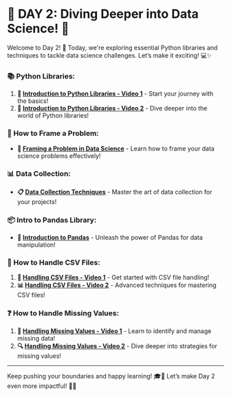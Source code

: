 # 🌟 DAY 2: Diving Deeper into Data Science! 🚀

Welcome to Day 2! 🎉 Today, we're exploring essential Python libraries and techniques to tackle data science challenges. Let’s make it exciting! 💻✨ 

### 📚 Python Libraries:
1. **🐍 [Introduction to Python Libraries - Video 1](https://youtu.be/nDa75spDmeE?si=toBo83aVH0ERkqwE)** - Start your journey with the basics! 
2. **📖 [Introduction to Python Libraries - Video 2](https://youtu.be/KOmGPNS-YM8?si=26aoTp5_a9-BZZKL)** - Dive deeper into the world of Python libraries!

### 🧩 How to Frame a Problem:
- **🧐 [Framing a Problem in Data Science](https://youtu.be/A9SezQlvakw?si=u_mBwmqmDCpArEQk)** - Learn how to frame your data science problems effectively! 

### 📊 Data Collection:
- **📋 [Data Collection Techniques](https://youtu.be/4ub10unSjro?si=B6mG0lMdfxIOzGC-)** - Master the art of data collection for your projects! 

### 📦 Intro to Pandas Library:
- **🐼 [Introduction to Pandas](https://youtu.be/CmorAWRsCAw?si=JaZvjjw-nXw91Aey)** - Unleash the power of Pandas for data manipulation! 

### 📄 How to Handle CSV Files:
1. **📂 [Handling CSV Files - Video 1](https://youtu.be/a_XrmKlaGTs?si=YAsKd5RS_pXhzoPf)** - Get started with CSV file handling! 
2. **📊 [Handling CSV Files - Video 2](https://youtu.be/-0NwrcZOKhQ?si=KwSCoPnPJXk1o7hf)** - Advanced techniques for mastering CSV files! 

### ❓ How to Handle Missing Values:
1. **🚫 [Handling Missing Values - Video 1](https://youtu.be/GzZmfe030PU?si=AST-KV5oS32RSBlw)** - Learn to identify and manage missing data!
2. **🔍 [Handling Missing Values - Video 2](https://youtu.be/XOxABiMhG2U?si=tivN06hb2YWB0QtJ)** - Dive deeper into strategies for missing values!

---

Keep pushing your boundaries and happy learning! 🎓💪 Let’s make Day 2 even more impactful! 🚀✨
